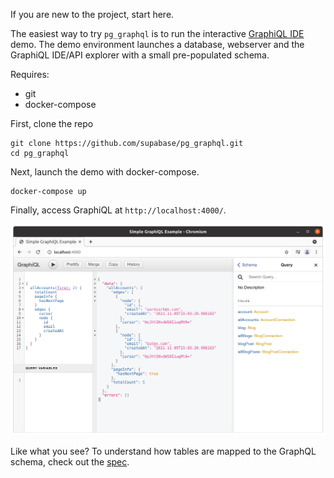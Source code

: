 If you are new to the project, start here.

The easiest way to try `pg_graphql` is to run the interactive [GraphiQL IDE](https://github.com/graphql/graphiql) demo. The demo environment launches a database, webserver and the GraphiQL IDE/API explorer with a small pre-populated schema.


Requires:

- git
- docker-compose

First, clone the repo
```shell
git clone https://github.com/supabase/pg_graphql.git
cd pg_graphql
```

Next, launch the demo with docker-compose.

```shell
docker-compose up
```

Finally, access GraphiQL at `http://localhost:4000/`.

![GraphiQL](./assets/quickstart_graphiql.png)


Like what you see? To understand how tables are mapped to the GraphQL schema, check out the [spec](./spec.md).

